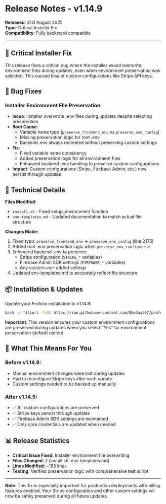 # Release Notes - v1.14.9

**Released**: 31st August 2025  
**Type**: Critical Installer Fix  
**Compatibility**: Fully backward compatible

---

## 🚨 **Critical Installer Fix**

This release fixes a critical bug where the installer would overwrite environment files during updates, even when environment preservation was selected. This caused loss of custom configurations like Stripe API keys.

## 🐛 **Bug Fixes**

### Installer Environment File Preservation
- **Issue**: Installer overwrote .env files during updates despite selecting preservation
- **Root Cause**: 
  - Variable name typo (`preserve_frontend_env` vs `preserve_env_config`)
  - Missing preservation logic for root .env
  - Backend .env always recreated without preserving custom settings
- **Fix**: 
  - Fixed variable name consistency
  - Added preservation logic for all environment files
  - Enhanced backend .env handling to preserve custom configurations
- **Impact**: Custom configurations (Stripe, Firebase Admin, etc.) now persist through updates

## 🔧 **Technical Details**

**Files Modified:**
- `install.sh` - Fixed setup_environment function
- `env-templates.md` - Updated documentation to match actual file structure

**Changes Made:**
1. Fixed typo: `preserve_frontend_env` → `preserve_env_config` (line 2175)
2. Added root .env preservation logic when `preserve_env_config=true`
3. Enhanced backend .env to preserve:
   - Stripe configuration (`STRIPE_*` variables)
   - Firebase Admin SDK settings (`FIREBASE_*` variables)
   - Any custom user-added settings
4. Updated env-templates.md to accurately reflect file structure

## 📦 **Installation & Updates**

Update your Profolio installation to v1.14.9:

```bash
bash -c "$(curl -fsSL https://raw.githubusercontent.com/Obednal97/profolio/main/install.sh)"
```

**Important**: This version ensures your custom environment configurations are preserved during updates when you select "Yes" for environment preservation (default option).

## 🎯 **What This Means For You**

### Before v1.14.9:
- Manual environment changes were lost during updates
- Had to reconfigure Stripe keys after each update
- Custom settings needed to be backed up manually

### After v1.14.9:
- ✅ All custom configurations are preserved
- ✅ Stripe keys persist through updates
- ✅ Firebase Admin SDK settings are maintained
- ✅ Only core credentials are updated when needed

## 📊 **Release Statistics**

- **Critical Issue Fixed**: Installer environment file overwriting
- **Files Changed**: 2 (install.sh, env-templates.md)
- **Lines Modified**: ~165 lines
- **Testing**: Verified preservation logic with comprehensive test script

---

**Note**: This fix is especially important for production deployments with billing features enabled. Your Stripe configuration and other custom settings will now be safely preserved during all future updates.